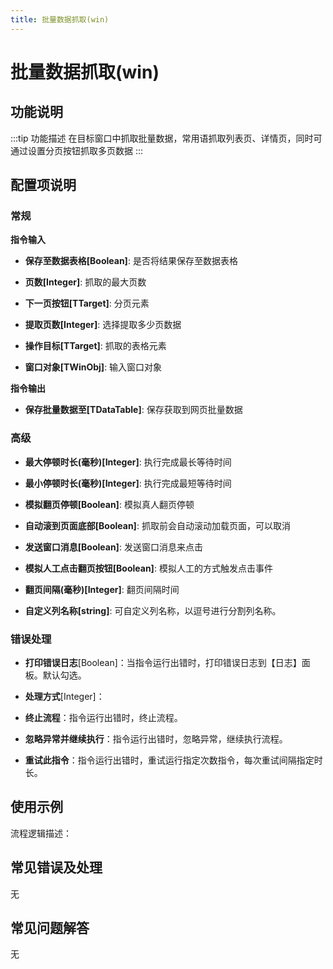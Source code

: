```yaml
---
title: 批量数据抓取(win)
---
```


# 批量数据抓取(win)

## 功能说明

:::tip 功能描述
在目标窗口中抓取批量数据，常用语抓取列表页、详情页，同时可通过设置分页按钮抓取多页数据
:::

## 配置项说明

### 常规

**指令输入**

- **保存至数据表格[Boolean]**: 是否将结果保存至数据表格

- **页数[Integer]**: 抓取的最大页数

- **下一页按钮[TTarget]**: 分页元素

- **提取页数[Integer]**: 选择提取多少页数据

- **操作目标[TTarget]**: 抓取的表格元素

- **窗口对象[TWinObj]**: 输入窗口对象


**指令输出**

- **保存批量数据至[TDataTable]**: 保存获取到网页批量数据

### 高级

- **最大停顿时长(毫秒)[Integer]**: 执行完成最长等待时间

- **最小停顿时长(毫秒)[Integer]**: 执行完成最短等待时间

- **模拟翻页停顿[Boolean]**: 模拟真人翻页停顿

- **自动滚到页面底部[Boolean]**: 抓取前会自动滚动加载页面，可以取消

- **发送窗口消息[Boolean]**: 发送窗口消息来点击

- **模拟人工点击翻页按钮[Boolean]**: 模拟人工的方式触发点击事件

- **翻页间隔(毫秒)[Integer]**: 翻页间隔时间

- **自定义列名称[string]**: 可自定义列名称，以逗号进行分割列名称。

### 错误处理

- **打印错误日志**[Boolean]：当指令运行出错时，打印错误日志到【日志】面板。默认勾选。

- **处理方式**[Integer]：

 - **终止流程**：指令运行出错时，终止流程。

 - **忽略异常并继续执行**：指令运行出错时，忽略异常，继续执行流程。

 - **重试此指令**：指令运行出错时，重试运行指定次数指令，每次重试间隔指定时长。

## 使用示例

流程逻辑描述：

## 常见错误及处理

无

## 常见问题解答

无

